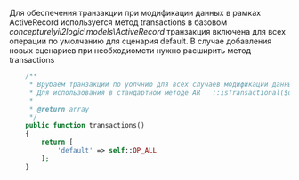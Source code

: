 Для обеспечения транзакции при модификации данных в рамках ActiveRecord
    используется метод transactions
    в базовом *concepture\yii2logic\models\ActiveRecord*
    транзакция включена для всех операции по умолчанию для сценария default.
    В случае добавления новых сценариев при необходиомсти нужно расширить метод transactions
    
```php
    /**
     * Врубаем транзакции по уолчнию для всех случаев модификации данных для сценария default
     * Для использования в стандартном методе AR   ::isTransactional($operation)
     *
     * @return array
     */
    public function transactions()
    {
        return [
            'default' => self::OP_ALL
        ];
    }

```